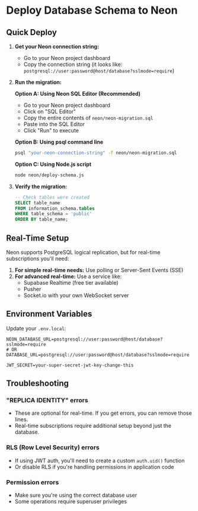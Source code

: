 # Deploy Database Schema to Neon

## Quick Deploy

1. **Get your Neon connection string:**
   - Go to your Neon project dashboard
   - Copy the connection string (it looks like: `postgresql://user:password@host/database?sslmode=require`)

2. **Run the migration:**
   
   **Option A: Using Neon SQL Editor (Recommended)**
   - Go to your Neon project dashboard
   - Click on "SQL Editor"
   - Copy the entire contents of `neon/neon-migration.sql`
   - Paste into the SQL Editor
   - Click "Run" to execute

   **Option B: Using psql command line**
   ```bash
   psql "your-neon-connection-string" -f neon/neon-migration.sql
   ```

   **Option C: Using Node.js script**
   ```bash
   node neon/deploy-schema.js
   ```

3. **Verify the migration:**
   ```sql
   -- Check tables were created
   SELECT table_name 
   FROM information_schema.tables 
   WHERE table_schema = 'public' 
   ORDER BY table_name;
   ```

## Real-Time Setup

Neon supports PostgreSQL logical replication, but for real-time subscriptions you'll need:

1. **For simple real-time needs:** Use polling or Server-Sent Events (SSE)
2. **For advanced real-time:** Use a service like:
   - Supabase Realtime (free tier available)
   - Pusher
   - Socket.io with your own WebSocket server

## Environment Variables

Update your `.env.local`:

```env
NEON_DATABASE_URL=postgresql://user:password@host/database?sslmode=require
# OR
DATABASE_URL=postgresql://user:password@host/database?sslmode=require

JWT_SECRET=your-super-secret-jwt-key-change-this
```

## Troubleshooting

### "REPLICA IDENTITY" errors
- These are optional for real-time. If you get errors, you can remove those lines.
- Real-time subscriptions require additional setup beyond just the database.

### RLS (Row Level Security) errors
- If using JWT auth, you'll need to create a custom `auth.uid()` function
- Or disable RLS if you're handling permissions in application code

### Permission errors
- Make sure you're using the correct database user
- Some operations require superuser privileges

